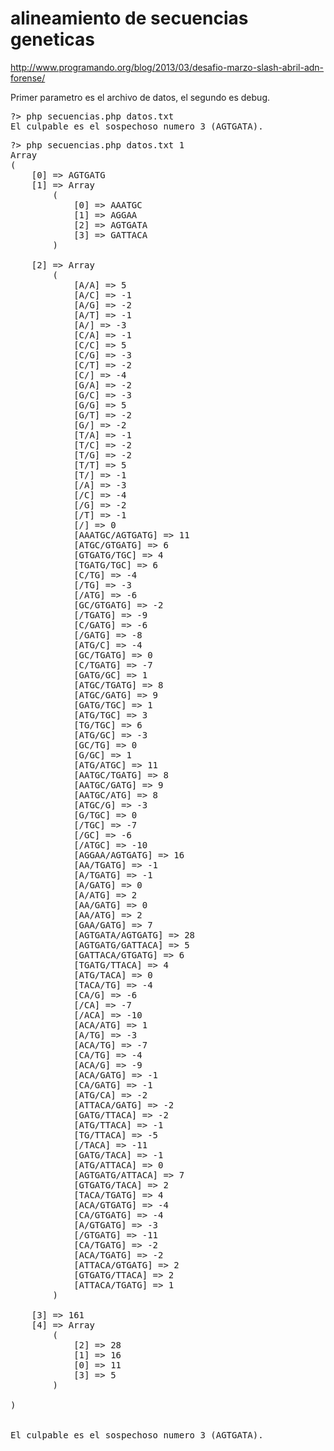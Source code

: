 alineamiento de secuencias geneticas
========

http://www.programando.org/blog/2013/03/desafio-marzo-slash-abril-adn-forense/

Primer parametro es el archivo de datos, el segundo es debug.

<pre>
?> php secuencias.php datos.txt
El culpable es el sospechoso numero 3 (AGTGATA).
</pre>

<pre>
?> php secuencias.php datos.txt 1
Array
(
    [0] => AGTGATG
    [1] => Array
        (
            [0] => AAATGC
            [1] => AGGAA
            [2] => AGTGATA
            [3] => GATTACA
        )

    [2] => Array
        (
            [A/A] => 5
            [A/C] => -1
            [A/G] => -2
            [A/T] => -1
            [A/] => -3
            [C/A] => -1
            [C/C] => 5
            [C/G] => -3
            [C/T] => -2
            [C/] => -4
            [G/A] => -2
            [G/C] => -3
            [G/G] => 5
            [G/T] => -2
            [G/] => -2
            [T/A] => -1
            [T/C] => -2
            [T/G] => -2
            [T/T] => 5
            [T/] => -1
            [/A] => -3
            [/C] => -4
            [/G] => -2
            [/T] => -1
            [/] => 0
            [AAATGC/AGTGATG] => 11
            [ATGC/GTGATG] => 6
            [GTGATG/TGC] => 4
            [TGATG/TGC] => 6
            [C/TG] => -4
            [/TG] => -3
            [/ATG] => -6
            [GC/GTGATG] => -2
            [/TGATG] => -9
            [C/GATG] => -6
            [/GATG] => -8
            [ATG/C] => -4
            [GC/TGATG] => 0
            [C/TGATG] => -7
            [GATG/GC] => 1
            [ATGC/TGATG] => 8
            [ATGC/GATG] => 9
            [GATG/TGC] => 1
            [ATG/TGC] => 3
            [TG/TGC] => 6
            [ATG/GC] => -3
            [GC/TG] => 0
            [G/GC] => 1
            [ATG/ATGC] => 11
            [AATGC/TGATG] => 8
            [AATGC/GATG] => 9
            [AATGC/ATG] => 8
            [ATGC/G] => -3
            [G/TGC] => 0
            [/TGC] => -7
            [/GC] => -6
            [/ATGC] => -10
            [AGGAA/AGTGATG] => 16
            [AA/TGATG] => -1
            [A/TGATG] => -1
            [A/GATG] => 0
            [A/ATG] => 2
            [AA/GATG] => 0
            [AA/ATG] => 2
            [GAA/GATG] => 7
            [AGTGATA/AGTGATG] => 28
            [AGTGATG/GATTACA] => 5
            [GATTACA/GTGATG] => 6
            [TGATG/TTACA] => 4
            [ATG/TACA] => 0
            [TACA/TG] => -4
            [CA/G] => -6
            [/CA] => -7
            [/ACA] => -10
            [ACA/ATG] => 1
            [A/TG] => -3
            [ACA/TG] => -7
            [CA/TG] => -4
            [ACA/G] => -9
            [ACA/GATG] => -1
            [CA/GATG] => -1
            [ATG/CA] => -2
            [ATTACA/GATG] => -2
            [GATG/TTACA] => -2
            [ATG/TTACA] => -1
            [TG/TTACA] => -5
            [/TACA] => -11
            [GATG/TACA] => -1
            [ATG/ATTACA] => 0
            [AGTGATG/ATTACA] => 7
            [GTGATG/TACA] => 2
            [TACA/TGATG] => 4
            [ACA/GTGATG] => -4
            [CA/GTGATG] => -4
            [A/GTGATG] => -3
            [/GTGATG] => -11
            [CA/TGATG] => -2
            [ACA/TGATG] => -2
            [ATTACA/GTGATG] => 2
            [GTGATG/TTACA] => 2
            [ATTACA/TGATG] => 1
        )

    [3] => 161
    [4] => Array
        (
            [2] => 28
            [1] => 16
            [0] => 11
            [3] => 5
        )

)


El culpable es el sospechoso numero 3 (AGTGATA).
</pre>
